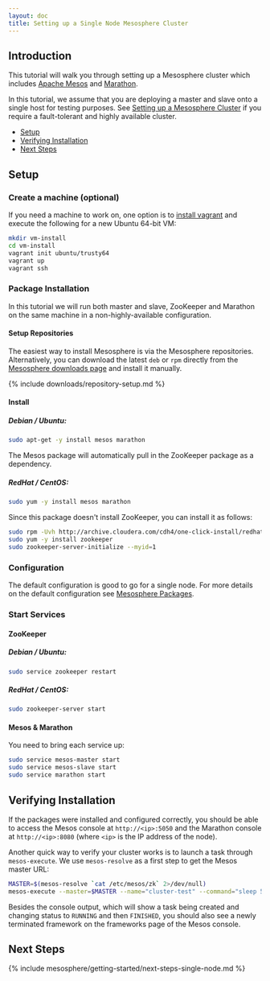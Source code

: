 ```yaml
---
layout: doc
title: Setting up a Single Node Mesosphere Cluster
---
```


## Introduction

This tutorial will walk you through setting up a Mesosphere cluster which includes [Apache Mesos](http://mesos.apache.org/) and [Marathon](http://mesosphere.github.io/marathon/).

In this tutorial, we assume that you are deploying a master and slave onto a single host for testing purposes. See [Setting up a Mesosphere Cluster](/getting-started/datacenter/install) if you require a fault-tolerant and highly available cluster.

+ [Setup](#setup)
+ [Verifying Installation](#verifying-installation)
+ [Next Steps](#next-steps)

<h2 id="setup">Setup </h2>

### Create a machine (optional)

If you need a machine to work on, one option is to [install vagrant](https://www.vagrantup.com) and execute the following for a new Ubuntu 64-bit VM:

```sh
mkdir vm-install
cd vm-install
vagrant init ubuntu/trusty64
vagrant up
vagrant ssh
```

### Package Installation

In this tutorial we will run both master and slave, ZooKeeper and Marathon on the same machine in a non-highly-available configuration.

#### Setup Repositories

The easiest way to install Mesosphere is via the Mesosphere repositories. Alternatively, you can download the latest `deb` or `rpm` directly from the [Mesosphere downloads page](/downloads/) and install it manually.

{% include downloads/repository-setup.md %}

#### Install

##### Debian / Ubuntu:

```sh
sudo apt-get -y install mesos marathon
```

The Mesos package will automatically pull in the ZooKeeper package as a dependency.

##### RedHat / CentOS:

```sh
sudo yum -y install mesos marathon
```

Since this package doesn't install ZooKeeper, you can install it as follows:

```sh
sudo rpm -Uvh http://archive.cloudera.com/cdh4/one-click-install/redhat/6/x86_64/cloudera-cdh-4-0.x86_64.rpm
sudo yum -y install zookeeper
sudo zookeeper-server-initialize --myid=1
```

### Configuration

The default configuration is good to go for a single node. For more details on the default configuration see [Mesosphere Packages](/reference/packages).

### Start Services

#### ZooKeeper

##### Debian / Ubuntu:

```sh
sudo service zookeeper restart
```

##### RedHat / CentOS:

```sh
sudo zookeeper-server start
```

#### Mesos &amp; Marathon

You need to bring each service up:

```sh
sudo service mesos-master start
sudo service mesos-slave start
sudo service marathon start
```

<h2 id="verifying-installation">Verifying Installation</h2>

If the packages were installed and configured correctly, you should be able to access the Mesos console at `http://<ip>:5050` and the Marathon console at `http://<ip>:8080` (where `<ip>` is the IP address of the node).

Another quick way to verify your cluster works is to launch a task through `mesos-execute`. We use `mesos-resolve` as a first step to get the Mesos master URL:

```sh
MASTER=$(mesos-resolve `cat /etc/mesos/zk` 2>/dev/null)
mesos-execute --master=$MASTER --name="cluster-test" --command="sleep 5"
```

Besides the console output, which will show a task being created and changing status to `RUNNING` and then `FINISHED`, you should also see a newly terminated framework on the frameworks page of the Mesos console.

<h2 id="next-steps">Next Steps</h2>

{% include mesosphere/getting-started/next-steps-single-node.md %}
